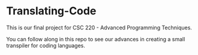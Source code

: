 # Translating-Code

This is our final project for CSC 220 - Advanced Programming Techniques.

You can follow along in this repo to see our advances in creating a small transpiler for coding languages.
